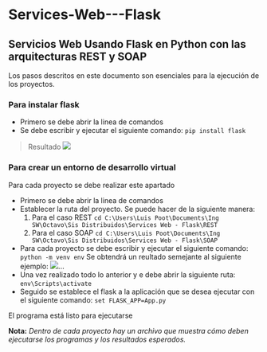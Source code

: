 # Services-Web---Flask
## Servicios Web Usando Flask en Python con las arquitecturas REST y SOAP
Los pasos descritos en este documento son esenciales para la ejecución de los proyectos.

### Para instalar flask
 - Primero se debe abrir la linea de comandos
 - Se debe escribir y ejecutar el siguiente comando:
`pip install flask`
> Resultado
 ![](https://i.imgur.com/POGkqlA.jpg)

### Para crear un entorno de desarrollo virtual
Para cada proyecto se debe realizar este apartado
 - Primero se debe abrir la linea de comandos
 - Establecer la ruta del proyecto. Se puede hacer de la siguiente manera:
   1. Para el caso REST
`cd C:\Users\Luis Poot\Documents\Ing SW\Octavo\Sis Distribuidos\Services Web - Flask\REST`
   2. Para el caso SOAP
`cd C:\Users\Luis Poot\Documents\Ing SW\Octavo\Sis Distribuidos\Services Web - Flask\SOAP`
 - Para cada proyecto se debe escribir y ejecutar el siguiente comando:
`python -m venv env`
Se obtendrá un reultado semejante al siguiente ejemplo:
![](https://i.imgur.com/Jf92htZ.jpg)...
 - Una vez realizado todo lo anterior y e debe abrir la siguiente ruta:
`env\Scripts\activate`
 - Seguido se establece el flask a la aplicación que se desea ejecutar con el siguiente comando:
`set FLASK_APP=App.py`

El programa está listo para ejecutarse

**Nota:**
*Dentro de cada proyecto hay un archivo que muestra cómo deben ejecutarse los programas y los resultados esperados.*
